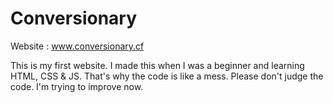 # Conversionary
Website : www.conversionary.cf

This is my first website. I made this when I was a beginner and learning HTML, CSS & JS. That's why the code is like a mess. Please don't judge the code. I'm trying to improve now.
